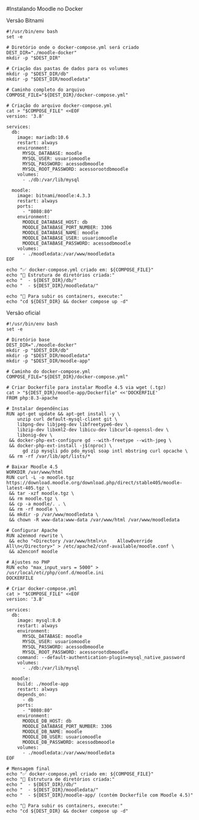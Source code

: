 #Instalando Moodle no Docker

Versão Bitnami

    #!/usr/bin/env bash
    set -e
    
    # Diretório onde o docker-compose.yml será criado
    DEST_DIR="./moodle-docker"
    mkdir -p "$DEST_DIR"
    
    # Criação das pastas de dados para os volumes
    mkdir -p "$DEST_DIR/db"
    mkdir -p "$DEST_DIR/moodledata"
    
    # Caminho completo do arquivo
    COMPOSE_FILE="${DEST_DIR}/docker-compose.yml"
    
    # Criação do arquivo docker-compose.yml
    cat > "$COMPOSE_FILE" <<EOF
    version: '3.8'
    
    services:
      db:
        image: mariadb:10.6
        restart: always
        environment:
          MYSQL_DATABASE: moodle
          MYSQL_USER: usuariomoodle
          MYSQL_PASSWORD: acessodbmoodle
          MYSQL_ROOT_PASSWORD: acessorootdbmoodle
        volumes:
          - ./db:/var/lib/mysql
    
      moodle:
        image: bitnami/moodle:4.3.3
        restart: always
        ports:
          - "8080:80"
        environment:
          MOODLE_DATABASE_HOST: db
          MOODLE_DATABASE_PORT_NUMBER: 3306
          MOODLE_DATABASE_NAME: moodle
          MOODLE_DATABASE_USER: usuariomoodle
          MOODLE_DATABASE_PASSWORD: acessodbmoodle
        volumes:
          - ./moodledata:/var/www/moodledata
    EOF
    
    echo "✅ docker-compose.yml criado em: ${COMPOSE_FILE}"
    echo "📁 Estrutura de diretórios criada:"
    echo "  - ${DEST_DIR}/db/"
    echo "  - ${DEST_DIR}/moodledata/"
    
    echo "🚀 Para subir os containers, execute:" 
    echo "cd ${DEST_DIR} && docker compose up -d"

Versão oficial

    #!/usr/bin/env bash
    set -e
    
    # Diretório base
    DEST_DIR="./moodle-docker"
    mkdir -p "$DEST_DIR/db"
    mkdir -p "$DEST_DIR/moodledata"
    mkdir -p "$DEST_DIR/moodle-app"
    
    # Caminho do docker-compose.yml
    COMPOSE_FILE="${DEST_DIR}/docker-compose.yml"
    
    # Criar Dockerfile para instalar Moodle 4.5 via wget (.tgz)
    cat > "${DEST_DIR}/moodle-app/Dockerfile" <<'DOCKERFILE'
    FROM php:8.3-apache
    
    # Instalar dependências
    RUN apt-get update && apt-get install -y \
        unzip curl default-mysql-client git \
        libpng-dev libjpeg-dev libfreetype6-dev \
        libzip-dev libxml2-dev libicu-dev libcurl4-openssl-dev \
        libonig-dev \
     && docker-php-ext-configure gd --with-freetype --with-jpeg \
     && docker-php-ext-install -j$(nproc) \
          gd zip mysqli pdo pdo_mysql soap intl mbstring curl opcache \
     && rm -rf /var/lib/apt/lists/*
    
    # Baixar Moodle 4.5
    WORKDIR /var/www/html
    RUN curl -L -o moodle.tgz https://download.moodle.org/download.php/direct/stable405/moodle-latest-405.tgz \
     && tar -xzf moodle.tgz \
     && rm moodle.tgz \
     && cp -a moodle/. . \
     && rm -rf moodle \
     && mkdir -p /var/www/moodledata \
     && chown -R www-data:www-data /var/www/html /var/www/moodledata
    
    # Configurar Apache
    RUN a2enmod rewrite \
     && echo "<Directory /var/www/html>\n    AllowOverride All\n</Directory>" > /etc/apache2/conf-available/moodle.conf \
     && a2enconf moodle
    
    # Ajustes no PHP
    RUN echo "max_input_vars = 5000" > /usr/local/etc/php/conf.d/moodle.ini
    DOCKERFILE
    
    # Criar docker-compose.yml
    cat > "$COMPOSE_FILE" <<EOF
    version: '3.8'
    
    services:
      db:
        image: mysql:8.0
        restart: always
        environment:
          MYSQL_DATABASE: moodle
          MYSQL_USER: usuariomoodle
          MYSQL_PASSWORD: acessodbmoodle
          MYSQL_ROOT_PASSWORD: acessorootdbmoodle
        command: --default-authentication-plugin=mysql_native_password
        volumes:
          - ./db:/var/lib/mysql
    
      moodle:
        build: ./moodle-app
        restart: always
        depends_on:
          - db
        ports:
          - "8080:80"
        environment:
          MOODLE_DB_HOST: db
          MOODLE_DATABASE_PORT_NUMBER: 3306
          MOODLE_DB_NAME: moodle
          MOODLE_DB_USER: usuariomoodle
          MOODLE_DB_PASSWORD: acessodbmoodle
        volumes:
          - ./moodledata:/var/www/moodledata
    EOF
    
    # Mensagem final
    echo "✅ docker-compose.yml criado em: ${COMPOSE_FILE}"
    echo "📁 Estrutura de diretórios criada:"
    echo "  - ${DEST_DIR}/db/"
    echo "  - ${DEST_DIR}/moodledata/"
    echo "  - ${DEST_DIR}/moodle-app/ (contém Dockerfile com Moodle 4.5)"
    
    echo "🚀 Para subir os containers, execute:"
    echo "cd ${DEST_DIR} && docker compose up -d"
    
